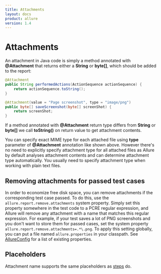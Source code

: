 ```yaml
---
title: Attachments
layout: docs
product: allure
version: 1.4
---
```


# Attachments

An attachment in Java code is simply a method annotated with **@Attachment** that returns either a **String** or **byte[]**, which should be added to the report:
```java
@Attachment
public String performedActions(ActionSequence actionSequence) {
    return actionSequence.toString();
}

@Attachment(value = "Page screenshot", type = "image/png")
public byte[] saveScreenshot(byte[] screenShot) {
    return screenShot;
}
```
If a method annotated with **@Attachment** return type differs from **String** or **byte[]** we call **toString()** on return value to get attachment contents.

You can specify exact MIME type for each attached file using **type** parameter of **@Attachment** annotation like shown above. However there's no need to explicitly specify attachment type for all attached files as Allure by default analyses attachment contents and can determine attachment type automatically. You usually need to specify attachment type when working with plain text files.

## Removing attachments for passed test cases
In order to economize free disk space, you can remove attachments if the corresponding test case passed. To do this, use the `allure.report.remove.attachments` system property. Simply set this property somewhere in the test code to a PCRE regular expression, and Allure will remove any attachment with a name that matches this regular expression. For example, if your test saves a lot of PNG screenshots and you don't want to store them for passed cases, set the system property `allure.report.remove.attachments=.*\.png`. To apply this setting globally, you can put a file named `allure.properties` in your classpath. See [AllureConfig](https://github.com/allure-framework/allure-core/blob/master/allure-model/src/main/java/ru/yandex/qatools/allure/AllureConfig.java) for a list of existing properties.

## Placeholders
Attachment name supports the same placeholders as [steps](https://github.com/allure-framework/allure-core/wiki/Steps#placeholders) do.